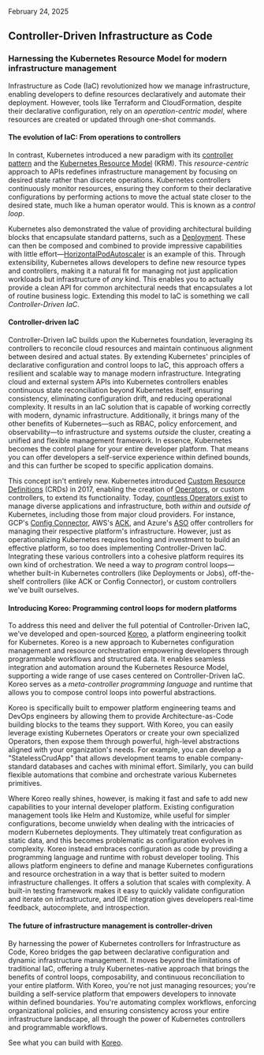 <p class="post-date">February 24, 2025</p>
<h2>Controller-Driven Infrastructure as Code</h2>
<h3>Harnessing the Kubernetes Resource Model for modern infrastructure management</h3>

Infrastructure as Code (IaC) revolutionized how we manage infrastructure,
enabling developers to define resources declaratively and automate their
deployment. However, tools like Terraform and CloudFormation, despite their
declarative configuration, rely on an _operation-centric model_, where
resources are created or updated through one-shot commands.

#### The evolution of IaC: From operations to controllers

In contrast, Kubernetes introduced a new paradigm with its
<a href="https://kubernetes.io/docs/concepts/architecture/controller/" target="_blank">controller pattern</a>
and the
<a href="https://github.com/kubernetes/design-proposals-archive/blob/main/architecture/resource-management.md" target="_blank">Kubernetes Resource Model</a>
(KRM). This _resource-centric_ approach to APIs redefines infrastructure
management by focusing on desired state rather than discrete operations.
Kubernetes controllers continuously monitor resources, ensuring they conform to
their declarative configurations by performing actions to move the actual state
closer to the desired state, much like a human operator would. This is known as
a _control loop_.

Kubernetes also demonstrated the value of providing architectural building
blocks that encapsulate standard patterns, such as a
<a href="https://kubernetes.io/docs/tasks/run-application/run-stateless-application-deployment/" target="_blank">Deployment</a>.
These can then be composed and combined to provide impressive capabilities with
little effort—<a href="https://kubernetes.io/docs/tasks/run-application/horizontal-pod-autoscale/" target="_blank">HorizontalPodAutoscaler</a>
is an example of this. Through extensibility, Kubernetes allows developers to
define new resource types and controllers, making it a natural fit for managing
not just application workloads but infrastructure of _any_ kind. This enables
you to actually provide a clean API for common architectural needs that
encapsulates a lot of routine business logic. Extending this model to IaC is
something we call _Controller-Driven IaC_.

#### Controller-driven IaC

Controller-Driven IaC builds upon the Kubernetes foundation, leveraging its
controllers to reconcile cloud resources and maintain continuous alignment
between desired and actual states. By extending Kubernetes' principles of
declarative configuration and control loops to IaC, this approach offers a
resilient and scalable way to manage modern infrastructure. Integrating cloud
and external system APIs into Kubernetes controllers enables continuous state
reconciliation beyond Kubernetes itself, ensuring consistency, eliminating
configuration drift, and reducing operational complexity. It results in an IaC
solution that is capable of working correctly with modern, dynamic
infrastructure. Additionally, it brings many of the other benefits of
Kubernetes—such as RBAC, policy enforcement, and observability—to
infrastructure and systems _outside_ the cluster, creating a unified and
flexible management framework. In essence, Kubernetes becomes the control plane
for your entire developer platform. That means you can offer developers a
self-service experience within defined bounds, and this can further be
scoped to specific application domains.

This concept isn't entirely new. Kubernetes introduced
<a href="https://kubernetes.io/docs/concepts/extend-kubernetes/api-extension/custom-resources/" target="_blank">Custom Resource Definitions</a>
(CRDs) in 2017, enabling the creation of <a href="https://kubernetes.io/docs/concepts/extend-kubernetes/operator/" target="_blank">Operators</a>,
or custom controllers, to extend its functionality. Today, <a href="https://operatorhub.io" target="_blank">countless Operators exist</a>
to manage diverse applications and infrastructure, both _within_ and _outside
of_ Kubernetes, including those from major cloud providers. For instance, GCP's
<a href="https://cloud.google.com/config-connector/docs/overview" target="_blank">Config Connector</a>,
AWS's <a href="https://github.com/aws-controllers-k8s/community" target="_blank">ACK</a>,
and Azure's <a href="https://azure.github.io/azure-service-operator/" target="_blank">ASO</a>
offer controllers for managing their respective platform's infrastructure.
However, just as operationalizing Kubernetes requires tooling and investment to
build an effective platform, so too does implementing Controller-Driven IaC.
Integrating these various controllers into a cohesive platform requires its own
kind of orchestration. We need a way to _program_ control loops—whether
built-in Kubernetes controllers (like Deployments or Jobs), off-the-shelf
controllers (like ACK or Config Connector), or custom controllers we've built
ourselves.

#### Introducing Koreo: Programming control loops for modern platforms

To address this need and deliver the full potential of Controller-Driven IaC,
we've developed and open-sourced <a href="http://koreo.dev" target="_blank">Koreo</a>,
a platform engineering toolkit for Kubernetes. Koreo is a new approach to
Kubernetes configuration management and resource orchestration empowering
developers through programmable workflows and structured data. It enables
seamless integration and automation around the Kubernetes Resource Model,
supporting a wide range of use cases centered on Controller-Driven IaC. Koreo
serves as a _meta-controller programming language_ and runtime that allows you
to compose control loops into powerful abstractions.

Koreo is specifically built to empower platform engineering teams and DevOps
engineers by allowing them to provide Architecture-as-Code building blocks to
the teams they support. With Koreo, you can easily leverage existing Kubernetes
Operators or create your own specialized Operators, then expose them through
powerful, high-level abstractions aligned with your organization's needs. For
example, you can develop a "StatelessCrudApp" that allows development teams to
enable company-standard databases and caches with minimal effort. Similarly,
you can build flexible automations that combine and orchestrate various
Kubernetes primitives.

Where Koreo really shines, however, is making it fast and safe to add new
capabilities to your internal developer platform. Existing configuration
management tools like Helm and Kustomize, while useful for simpler
configurations, become unwieldy when dealing with the intricacies of modern
Kubernetes deployments. They ultimately treat configuration as static data, and
this becomes problematic as configuration evolves in complexity. Koreo instead
embraces configuration as code by providing a programming language and runtime
with robust developer tooling. This allows platform engineers to define and
manage Kubernetes configurations and resource orchestration in a way that is
better suited to modern infrastructure challenges. It offers a solution that
scales with complexity. A built-in testing framework makes it easy to quickly
validate configuration and iterate on infrastructure, and IDE integration gives
developers real-time feedback, autocomplete, and introspection.

#### The future of infrastructure management is controller-driven

By harnessing the power of Kubernetes controllers for Infrastructure as Code,
Koreo bridges the gap between declarative configuration and dynamic
infrastructure management. It moves beyond the limitations of traditional IaC,
offering a truly Kubernetes-native approach that brings the benefits of control
loops, composability, and continuous reconciliation to your entire platform.
With Koreo, you're not just managing resources; you're building a self-service
platform that empowers developers to innovate within defined boundaries. You're
automating complex workflows, enforcing organizational policies, and ensuring
consistency across your entire infrastructure landscape, all through the power
of Kubernetes controllers and programmable workflows.

See what you can build with <a href="https://koreo.dev" target="_blank">Koreo</a>.
